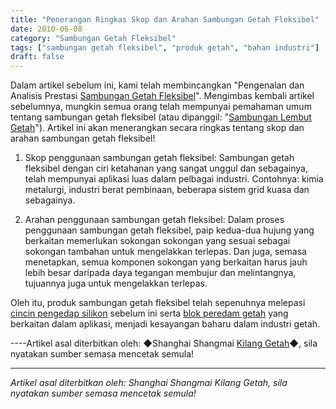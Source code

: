 ```yaml
---
title: "Penerangan Ringkas Skop dan Arahan Sambungan Getah Fleksibel"
date: 2010-06-08
category: "Sambungan Getah Fleksibel"
tags: ["sambungan getah fleksibel", "produk getah", "bahan industri"]
draft: false
---
```


Dalam artikel sebelum ini, kami telah membincangkan "Pengenalan dan Analisis Prestasi [Sambungan Getah Fleksibel](http://www.smpolymer.com/kequnaoxiangjiaojietou/)". Mengimbas kembali artikel sebelumnya, mungkin semua orang telah mempunyai pemahaman umum tentang sambungan getah fleksibel (atau dipanggil: "[Sambungan Lembut Getah](http://www.smpolymer.com/xiangjiaoruanjietou/)"). Artikel ini akan menerangkan secara ringkas tentang skop dan arahan sambungan getah fleksibel!

1. Skop penggunaan sambungan getah fleksibel: Sambungan getah fleksibel dengan ciri ketahanan yang sangat unggul dan sebagainya, telah mempunyai aplikasi luas dalam pelbagai industri. Contohnya: kimia metalurgi, industri berat pembinaan, beberapa sistem grid kuasa dan sebagainya.

2. Arahan penggunaan sambungan getah fleksibel: Dalam proses penggunaan sambungan getah fleksibel, paip kedua-dua hujung yang berkaitan memerlukan sokongan sokongan yang sesuai sebagai sokongan tambahan untuk mengelakkan terlepas. Dan juga, semasa menetapkan, semua komponen sokongan yang berkaitan harus jauh lebih besar daripada daya tegangan membujur dan melintangnya, tujuannya juga untuk mengelakkan terlepas.

Oleh itu, produk sambungan getah fleksibel telah sepenuhnya melepasi [cincin pengedap silikon](http://www.smpolymer.com/) sebelum ini serta [blok peredam getah](http://www.smpolymer.com/) yang berkaitan dalam aplikasi, menjadi kesayangan baharu dalam industri getah.

----Artikel asal diterbitkan oleh: ◆Shanghai Shangmai [Kilang Getah](http://www.smpolymer.com/)◆, sila nyatakan sumber semasa mencetak semula!

---

*Artikel asal diterbitkan oleh: Shanghai Shangmai Kilang Getah, sila nyatakan sumber semasa mencetak semula!*
